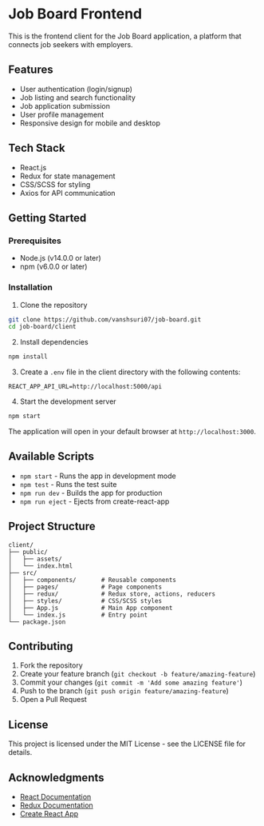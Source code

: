 # Job Board Frontend

This is the frontend client for the Job Board application, a platform that connects job seekers with employers.

## Features

- User authentication (login/signup)
- Job listing and search functionality
- Job application submission
- User profile management
- Responsive design for mobile and desktop

## Tech Stack

- React.js
- Redux for state management
- CSS/SCSS for styling
- Axios for API communication
  
## Getting Started

### Prerequisites

- Node.js (v14.0.0 or later)
- npm (v6.0.0 or later)

### Installation

1. Clone the repository

```bash
git clone https://github.com/vanshsuri07/job-board.git
cd job-board/client
```

2. Install dependencies

```bash
npm install
```

3. Create a `.env` file in the client directory with the following contents:

```
REACT_APP_API_URL=http://localhost:5000/api
```

4. Start the development server

```bash
npm start
```

The application will open in your default browser at `http://localhost:3000`.

## Available Scripts

- `npm start` - Runs the app in development mode
- `npm test` - Runs the test suite
- `npm run dev` - Builds the app for production
- `npm run eject` - Ejects from create-react-app

## Project Structure

```
client/
├── public/
│   ├── assets/
│   └── index.html
├── src/
│   ├── components/       # Reusable components
│   ├── pages/            # Page components
│   ├── redux/            # Redux store, actions, reducers
│   ├── styles/           # CSS/SCSS styles
│   ├── App.js            # Main App component
│   └── index.js          # Entry point
└── package.json
```

## Contributing

1. Fork the repository
2. Create your feature branch (`git checkout -b feature/amazing-feature`)
3. Commit your changes (`git commit -m 'Add some amazing feature'`)
4. Push to the branch (`git push origin feature/amazing-feature`)
5. Open a Pull Request

## License

This project is licensed under the MIT License - see the LICENSE file for details.

## Acknowledgments

- [React Documentation](https://reactjs.org/docs/getting-started.html)
- [Redux Documentation](https://redux.js.org/)
- [Create React App](https://create-react-app.dev/)
